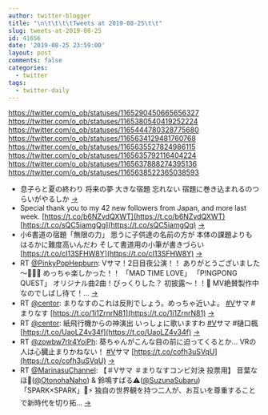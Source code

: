 ```yaml
---
author: twitter-blogger
title: "\n\t\t\t\tTweets at 2019-08-25\t\t"
slug: tweets-at-2019-08-25
id: 41656
date: '2019-08-25 23:59:00'
layout: post
comments: false
categories:
  - twitter
tags:
  - twitter-daily
---
```


https://twitter.com/o_ob/statuses/1165290450665656327 https://twitter.com/o_ob/statuses/1165380540419252224 https://twitter.com/o_ob/statuses/1165444780328775680 https://twitter.com/o_ob/statuses/1165634129481760768 https://twitter.com/o_ob/statuses/1165635527824986115 https://twitter.com/o_ob/statuses/1165635792116404224 https://twitter.com/o_ob/statuses/1165637888274395136 https://twitter.com/o_ob/statuses/1165638522365038593  

*   息子らと夏の終わり 将来の夢 大きな宿題 忘れない 宿題に巻き込まれるのつらいがやるしか [->](https://twitter.com/o_ob/statuses/1165290450665656327)
*   Special thank you to my 42 new followers from Japan, and more last week. [https://t.co/b6NZvdQXWT](https://t.co/b6NZvdQXWT) [https://t.co/sQC5iamgQg](https://t.co/sQC5iamgQg) [->](https://twitter.com/o_ob/statuses/1165380540419252224)
*   小6書道の宿題「無限の力」 思うに子供達の名前の方が 本体の課題よりも はるかに難度高いんだわ そして書道用の小筆が書きづらい [https://t.co/cI13SFHW8Y](https://t.co/cI13SFHW8Y) [->](https://twitter.com/o_ob/statuses/1165444780328775680)
*   RT [@PinkyPopHepburn](https://twitter.com/PinkyPopHepburn): Vサマ！2日目夜公演！！ ありがとうございました～🙇‍♀️💕 めっちゃ楽しかった！！ 「MAD TIME LOVE」 「P!NGPONG QUEST」 オリジナル曲2曲！びっくりした？ 初披露～！！🎊 MV絶賛製作中なのでしばし待て！… [->](https://twitter.com/o_ob/statuses/1165634129481760768)
*   RT [@centor](https://twitter.com/centor): まりなすのこれは反則でしょう。めっちゃ近いよ。 [#V](https://twitter.com/search?q=%23V&src=hash)サマ #まりなす [https://t.co/1i1ZrnrN81](https://t.co/1i1ZrnrN81) [->](https://twitter.com/o_ob/statuses/1165635527824986115)
*   RT [@centor](https://twitter.com/centor): 紙飛行機からの神演出 いっしょに歌いますわ [#V](https://twitter.com/search?q=%23V&src=hash)サマ #樋口楓 [https://t.co/UaoLZ4v34f](https://t.co/UaoLZ4v34f) [->](https://twitter.com/o_ob/statuses/1165635792116404224)
*   RT [@zowbw7rlr4YoiPh](https://twitter.com/zowbw7rlr4YoiPh): 葵ちゃんがこんな目の前に迫ってくるとか… VRの人は心臓止まりかねない！ [#V](https://twitter.com/search?q=%23V&src=hash)サマ [https://t.co/cofh3uSVqU](https://t.co/cofh3uSVqU) [->](https://twitter.com/o_ob/statuses/1165637888274395136)
*   RT [@MarinasuChannel](https://twitter.com/MarinasuChannel): 【＃Vサマ ＃まりなすコンビ対決 投票用】 音葉なほ🤢([@OtonohaNaho](https://twitter.com/OtonohaNaho)) & 鈴鳴すばる⚠️([@SuzunaSubaru](https://twitter.com/SuzunaSubaru)) 「SPARK×SPARK」🍋⚡️ 独自の世界観を持つ二人が、お互いを尊重することで新時代を切り拓… [->](https://twitter.com/o_ob/statuses/1165638522365038593)